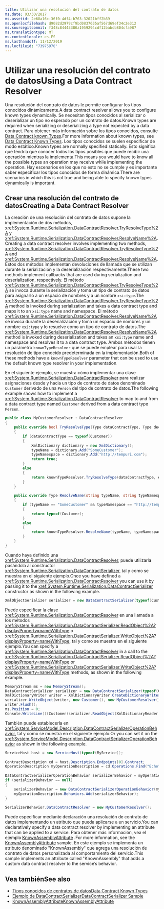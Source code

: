 ```yaml
---
title: Utilizar una resolución del contrato de datos
ms.date: 03/30/2017
ms.assetid: 2e68a16c-36f0-4df4-b763-32021bff2b89
ms.openlocfilehash: d9082d2979cf9bd0837635af567d69ef34c2e312
ms.sourcegitcommit: f348c84443380a1959294cdf12babcb804cfa987
ms.translationtype: MT
ms.contentlocale: es-ES
ms.lasthandoff: 11/12/2019
ms.locfileid: "73975970"
---
```

# <a name="using-a-data-contract-resolver"></a><span data-ttu-id="f1137-102">Utilizar una resolución del contrato de datos</span><span class="sxs-lookup"><span data-stu-id="f1137-102">Using a Data Contract Resolver</span></span>
<span data-ttu-id="f1137-103">Una resolución del contrato de datos le permite configurar los tipos conocidos dinámicamente.</span><span class="sxs-lookup"><span data-stu-id="f1137-103">A data contract resolver allows you to configure known types dynamically.</span></span> <span data-ttu-id="f1137-104">Se necesitan tipos conocidos al serializar o deserializar un tipo no esperado por un contrato de datos.</span><span class="sxs-lookup"><span data-stu-id="f1137-104">Known types are required when serializing or deserializing a type not expected by a data contract.</span></span> <span data-ttu-id="f1137-105">Para obtener más información sobre los tipos conocidos, consulte [Data Contract known Types](../../../../docs/framework/wcf/feature-details/data-contract-known-types.md).</span><span class="sxs-lookup"><span data-stu-id="f1137-105">For more information about known types, see [Data Contract Known Types](../../../../docs/framework/wcf/feature-details/data-contract-known-types.md).</span></span> <span data-ttu-id="f1137-106">Los tipos conocidos se suelen especificar de modo estático.</span><span class="sxs-lookup"><span data-stu-id="f1137-106">Known types are normally specified statically.</span></span> <span data-ttu-id="f1137-107">Esto significa que tendría que conocer todos los tipos posibles que puede recibir una operación mientras la implementa.</span><span class="sxs-lookup"><span data-stu-id="f1137-107">This means you would have to know all the possible types an operation may receive while implementing the operation.</span></span> <span data-ttu-id="f1137-108">Hay escenarios en los que no esto no se cumple y es importante saber especificar los tipos conocidos de forma dinámica.</span><span class="sxs-lookup"><span data-stu-id="f1137-108">There are scenarios in which this is not true and being able to specify known types dynamically is important.</span></span>  
  
## <a name="creating-a-data-contract-resolver"></a><span data-ttu-id="f1137-109">Crear una resolución del contrato de datos</span><span class="sxs-lookup"><span data-stu-id="f1137-109">Creating a Data Contract Resolver</span></span>  
 <span data-ttu-id="f1137-110">La creación de una resolución del contrato de datos supone la implementación de dos métodos, <xref:System.Runtime.Serialization.DataContractResolver.TryResolveType%2A> y <xref:System.Runtime.Serialization.DataContractResolver.ResolveName%2A>.</span><span class="sxs-lookup"><span data-stu-id="f1137-110">Creating a data contract resolver involves implementing two methods, <xref:System.Runtime.Serialization.DataContractResolver.TryResolveType%2A> and <xref:System.Runtime.Serialization.DataContractResolver.ResolveName%2A>.</span></span> <span data-ttu-id="f1137-111">Estos dos métodos implementan devoluciones de llamada que se utilizan durante la serialización y la deserialización respectivamente.</span><span class="sxs-lookup"><span data-stu-id="f1137-111">These two methods implement callbacks that are used during serialization and deserialization, respectively.</span></span> <span data-ttu-id="f1137-112">El método <xref:System.Runtime.Serialization.DataContractResolver.TryResolveType%2A> se invoca durante la serialización y toma un tipo de contrato de datos para asignarlo a un espacio de nombres y a un nombre `xsi:type`.</span><span class="sxs-lookup"><span data-stu-id="f1137-112">The <xref:System.Runtime.Serialization.DataContractResolver.TryResolveType%2A> method is invoked during serialization and takes a data contract type and maps it to an `xsi:type` name and namespace.</span></span> <span data-ttu-id="f1137-113">El método <xref:System.Runtime.Serialization.DataContractResolver.ResolveName%2A> se invoca durante la deserialización y toma un espacio de nombres y un nombre `xsi:type` y lo resuelve como un tipo de contrato de datos.</span><span class="sxs-lookup"><span data-stu-id="f1137-113">The <xref:System.Runtime.Serialization.DataContractResolver.ResolveName%2A> method is invoked during deserialization and takes an `xsi:type` name and namespace and resolves it to a data contract type.</span></span> <span data-ttu-id="f1137-114">Ambos métodos tienen un parámetro `knownTypeResolver` que se puede emplear para usar la resolución de tipo conocido predeterminada en la implementación.</span><span class="sxs-lookup"><span data-stu-id="f1137-114">Both of these methods have a `knownTypeResolver` parameter that can be used to use the default known type resolver in your implementation.</span></span>  
  
 <span data-ttu-id="f1137-115">En el siguiente ejemplo, se muestra cómo implementar una clase <xref:System.Runtime.Serialization.DataContractResolver> para realizar asignaciones desde y hacia un tipo de contrato de datos denominado `Customer` derivado de una `Person` del tipo de contrato de datos.</span><span class="sxs-lookup"><span data-stu-id="f1137-115">The following example shows how to implement a <xref:System.Runtime.Serialization.DataContractResolver> to map to and from a data contract type named `Customer` derived from a data contract type `Person`.</span></span>  
  
```csharp  
public class MyCustomerResolver : DataContractResolver  
{  
    public override bool TryResolveType(Type dataContractType, Type declaredType, DataContractResolver knownTypeResolver, out XmlDictionaryString typeName, out XmlDictionaryString typeNamespace)  
    {  
        if (dataContractType == typeof(Customer))  
        {  
            XmlDictionary dictionary = new XmlDictionary();  
            typeName = dictionary.Add("SomeCustomer");  
            typeNamespace = dictionary.Add("http://tempuri.com");  
            return true;  
        }  
        else  
        {  
            return knownTypeResolver.TryResolveType(dataContractType, declaredType, null, out typeName, out typeNamespace);  
        }  
    }  
  
    public override Type ResolveName(string typeName, string typeNamespace, DataContractResolver knownTypeResolver)  
    {  
        if (typeName == "SomeCustomer" && typeNamespace == "http://tempuri.com")  
        {  
            return typeof(Customer);  
        }  
        else  
        {  
            return knownTypeResolver.ResolveName(typeName, typeNamespace, null);  
        }  
    }  
}  
```  
  
 <span data-ttu-id="f1137-116">Cuando haya definido una <xref:System.Runtime.Serialization.DataContractResolver>, puede utilizarla pasándola al constructor <xref:System.Runtime.Serialization.DataContractSerializer>, tal y como se muestra en el siguiente ejemplo.</span><span class="sxs-lookup"><span data-stu-id="f1137-116">Once you have defined a <xref:System.Runtime.Serialization.DataContractResolver> you can use it by passing it to the <xref:System.Runtime.Serialization.DataContractSerializer> constructor as shown in the following example.</span></span>  
  
```csharp
XmlObjectSerializer serializer = new DataContractSerializer(typeof(Customer), null, Int32.MaxValue, false, false, null, new MyCustomerResolver());  
```  
  
 <span data-ttu-id="f1137-117">Puede especificar la clase <xref:System.Runtime.Serialization.DataContractResolver> en una llamada a los métodos <xref:System.Runtime.Serialization.DataContractSerializer.ReadObject%2A?displayProperty=nameWithType> o <xref:System.Runtime.Serialization.DataContractSerializer.WriteObject%2A?displayProperty=nameWithType>, tal y como se muestra en el siguiente ejemplo.</span><span class="sxs-lookup"><span data-stu-id="f1137-117">You can specify a <xref:System.Runtime.Serialization.DataContractResolver> in a call to the <xref:System.Runtime.Serialization.DataContractSerializer.ReadObject%2A?displayProperty=nameWithType> or <xref:System.Runtime.Serialization.DataContractSerializer.WriteObject%2A?displayProperty=nameWithType> methods, as shown in the following example.</span></span>  
  
```csharp
MemoryStream ms = new MemoryStream();  
DataContractSerializer serializer = new DataContractSerializer(typeof(Customer));  
XmlDictionaryWriter writer = XmlDictionaryWriter.CreateDictionaryWriter(XmlWriter.Create(ms));  
serializer.WriteObject(writer, new Customer(), new MyCustomerResolver());  
writer.Flush();  
ms.Position = 0;  
Console.WriteLine(((Customer)serializer.ReadObject(XmlDictionaryReader.CreateDictionaryReader(XmlReader.Create(ms)), false, new MyCustomerResolver()));  
```  
  
 <span data-ttu-id="f1137-118">También puede establecerla en <xref:System.ServiceModel.Description.DataContractSerializerOperationBehavior>, tal y como se muestra en el siguiente ejemplo.</span><span class="sxs-lookup"><span data-stu-id="f1137-118">Or you can set it on the <xref:System.ServiceModel.Description.DataContractSerializerOperationBehavior> as shown in the following example.</span></span>  
  
```csharp
ServiceHost host = new ServiceHost(typeof(MyService));  
  
ContractDescription cd = host.Description.Endpoints[0].Contract;  
OperationDescription myOperationDescription = cd.Operations.Find("Echo");  
  
DataContractSerializerOperationBehavior serializerBehavior = myOperationDescription.Behaviors.Find<DataContractSerializerOperationBehavior>();  
if (serializerBehavior == null)  
{  
    serializerBehavior = new DataContractSerializerOperationBehavior(myOperationDescription);  
    myOperationDescription.Behaviors.Add(serializerBehavior);  
}  
  
SerializerBehavior.DataContractResolver = new MyCustomerResolver();  
```  
  
 <span data-ttu-id="f1137-119">Puede especificar mediante declaración una resolución de contrato de datos implementando un atributo que pueda aplicarse a un servicio.</span><span class="sxs-lookup"><span data-stu-id="f1137-119">You can declaratively specify a data contract resolver by implementing an attribute that can be applied to a service.</span></span>  <span data-ttu-id="f1137-120">Para obtener más información, vea el ejemplo [KnownAssemblyAttribute](../../../../docs/framework/wcf/samples/knownassemblyattribute.md) .</span><span class="sxs-lookup"><span data-stu-id="f1137-120">For more information, see the [KnownAssemblyAttribute](../../../../docs/framework/wcf/samples/knownassemblyattribute.md) sample.</span></span> <span data-ttu-id="f1137-121">En este ejemplo se implementa un atributo denominado "KnownAssembly" que agrega una resolución de contrato de datos personalizada al comportamiento del servicio.</span><span class="sxs-lookup"><span data-stu-id="f1137-121">This sample implements an attribute called "KnownAssembly" that adds a custom data contract resolver to the service’s behavior.</span></span>  
  
## <a name="see-also"></a><span data-ttu-id="f1137-122">Vea también</span><span class="sxs-lookup"><span data-stu-id="f1137-122">See also</span></span>

- [<span data-ttu-id="f1137-123">Tipos conocidos de contratos de datos</span><span class="sxs-lookup"><span data-stu-id="f1137-123">Data Contract Known Types</span></span>](../../../../docs/framework/wcf/feature-details/data-contract-known-types.md)
- [<span data-ttu-id="f1137-124">Ejemplo de DataContractSerializer</span><span class="sxs-lookup"><span data-stu-id="f1137-124">DataContractSerializer Sample</span></span>](../../../../docs/framework/wcf/samples/datacontractserializer-sample.md)
- [<span data-ttu-id="f1137-125">KnownAssemblyAttribute</span><span class="sxs-lookup"><span data-stu-id="f1137-125">KnownAssemblyAttribute</span></span>](../../../../docs/framework/wcf/samples/knownassemblyattribute.md)
